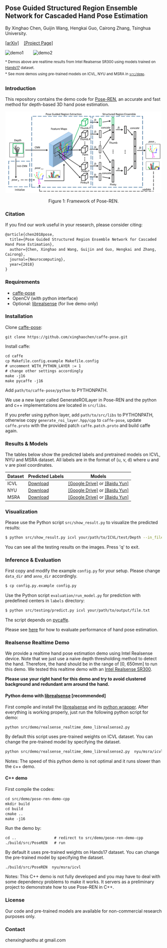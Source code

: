 ## Pose Guided Structured Region Ensemble Network for Cascaded Hand Pose Estimation

By Xinghao Chen, Guijin Wang, Hengkai Guo, Cairong Zhang, Tsinghua University.

[\[arXiv\]](https://arxiv.org/abs/1708.03416)&nbsp;&nbsp;&nbsp;&nbsp;[\[Project Page\]](https://sites.google.com/view/xinghaochen/projects/Pose-REN)

![demo1](doc/demo_wjn.gif)&nbsp;&nbsp;&nbsp;&nbsp;&nbsp;&nbsp;&nbsp;&nbsp;![demo2](doc/demo_zmm.gif)

<sup>\* Demos above are realtime results from Intel Realsense SR300 using models trained on [Hands17](http://icvl.ee.ic.ac.uk/hands17/challenge/) dataset. </sup></br>
<sup>\* See more demos using pre-trained models on ICVL, NYU and MSRA in [``src/demo``](./src/demo).</sup>

### Introduction
This repository contains the demo code for [Pose-REN](https://arxiv.org/abs/1708.03416), an accurate and fast method for depth-based 3D hand pose estimation.

![framework](./doc/teaser.png)
<div align=center>
Figure 1: Framework of Pose-REN.
</div>

### Citation
If you find our work useful in your research, please consider citing:

    @article{chen2018pose,
      title={Pose Guided Structured Region Ensemble Network for Cascaded Hand Pose Estimation},
      author={Chen, Xinghao and Wang, Guijin and Guo, Hengkai and Zhang, Cairong},
      journal={Neurocomputing},
      year={2018}
    }

### Requirements
- [caffe-pose](https://github.com/xinghaochen/caffe-pose)
- OpenCV (with python interface)
- Optional: [librealsense](https://github.com/IntelRealSense/librealsense) (for live demo only)

### Installation
Clone [caffe-pose](https://github.com/xinghaochen/caffe-pose):
```
git clone https://github.com/xinghaochen/caffe-pose.git
```

Install caffe:
```
cd caffe
cp Makefile.config.example Makefile.config
# uncomment WITH_PYTHON_LAYER := 1
# change other settings accordingly
make -j16
make pycaffe -j16
```
Add `path/to/caffe-pose/python` to PYTHONPATH.

We use a new layer called GenerateROILayer in Pose-REN and the python and c++ implementations are located in `src/libs`.

If you prefer using python layer, add `path/to/src/libs` to PYTHONPATH, otherwise copy `generate_roi_layer.hpp/cpp` to `caffe-pose`, update `caffe.proto` with the provided patch `caffe.patch.proto` and build caffe again.

### Results & Models

The tables below show the predicted labels and pretrained models on ICVL, NYU and MSRA dataset. All labels are in the format of (u, v, d) where u and v are pixel coordinates.

| Dataset | Predicted Labels | Models|
|-------|-------|-------|
| ICVL | [Download](./results/NEUCOM18_ICVL_Pose_REN.txt) | [\[Google Drive\]](https://drive.google.com/open?id=1uo5e7q7LIamkb9-nLdkbckBEmYRd3sn8) or [\[Baidu Yun\]](https://pan.baidu.com/s/1-sy7dUlZyQ2mkp10z-QUug) |
| NYU | [Download](./results/NEUCOM18_NYU_Pose_REN.txt) | [\[Google Drive\]](https://drive.google.com/open?id=14RJPi_V6R-G3tQRwgKtUtRTc7Kb27KmC) or [\[Baidu Yun\]](https://pan.baidu.com/s/1bDMxhhTdcKq2qfE1nkLY_g)  |
| MSRA | [Download](./results/NEUCOM18_MSRA_Pose_REN.txt) | [\[Google Drive\]](https://drive.google.com/open?id=18mKhUcg5eUOvs4KoHuNYLTVPJR5O99Or) or [\[Baidu Yun\]](https://pan.baidu.com/s/1FzTZkO3JXMCW4Ri-_QEt3Q)  |

### Visualization

Please use the Python script `src/show_result.py` to visualize the predicted results:
``` bash
$ python src/show_result.py icvl your/path/to/ICVL/test/Depth --in_file=results/NEUCOM18_ICVL_Pose_REN.txt
```
You can see all the testing results on the images. Press 'q' to exit.

### Inference & Evaluation
First copy and modify the example `config.py` for your setup. Please change `data_dir` and `anno_dir` accordingly.
``` bash
$ cp config.py.example config.py
```

Use the Python script `evaluation/run_model.py` for prediction with predefined centers in `labels` directory:
``` bash
$ python src/testing/predict.py icvl your/path/to/output/file.txt
```
The script depends on [pycaffe](https://github.com/BVLC/caffe).

Please see [here](https://github.com/xinghaochen/awesome-hand-pose-estimation/tree/master/evaluation) for how to evaluate performance of hand pose estimation.

### Realsense Realtime Demo
We provide a realtime hand pose estimation demo using Intel Realsense device.
Note that we just use a naive depth thresholding method to detect the hand. Therefore, the hand should be in the range of [0, 650mm] to run this demo.
We tested this realtime demo with an [Intel Realsense SR300](https://software.intel.com/en-us/realsense/sr300camera).

**Please use your right hand for this demo and try to avoid clustered background and redundant arm around the hand.**

#### Python demo with [librealsense](https://github.com/IntelRealSense/librealsense) [recommended]
First compile and install the [librealsense](https://github.com/IntelRealSense/librealsense) and its [python wrapper](https://github.com/IntelRealSense/librealsense/tree/5285629b4ddb374f1). After everything is working properly, just run the following python script for demo:
``` bash
python src/demo/realsense_realtime_demo_librealsense2.py
```

By default this script uses pre-trained weights on ICVL dataset. You can change the pre-trained model by specifying the dataset.
``` bash
python src/demo/realsense_realtime_demo_librealsense2.py  nyu/msra/icvl
```

Notes: The speed of this python demo is not optimal and it runs slower than the c++ demo.

#### C++ demo

First compile the codes:

```
cd src/demo/pose-ren-demo-cpp
mkdir build
cd build
cmake ..
make -j16
```
Run the demo by:
```
cd ..                 # redirect to src/demo/pose-ren-demo-cpp
./build/src/PoseREN   # run
```

By default it uses pre-trained weights on Hands17 dataset. You can change the pre-trained model by specifying the dataset.
``` bash
./build/src/PoseREN  nyu/msra/icvl
```

Notes: This C++ demo is not fully developed and you may have to deal with some dependency problems to make it works. It servers as a preliminary project to demonstrate how to use Pose-REN in C++.

### License
Our code and pre-trained models are available for non-commercial research purposes only.

### Contact
chenxinghaothu at gmail.com

